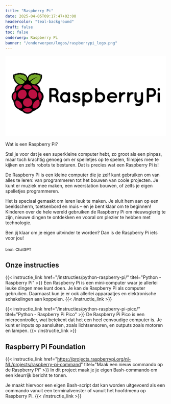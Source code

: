```yaml
---
title: "Raspberry Pi"
date: 2025-04-05T09:17:47+02:00
headercolor: "teal-background"
draft: false
toc: false
onderwerp: Raspberry Pi
banner: "/onderwerpen/logos/raspberrypi_logo.png"
---
```


![Raspberry Pi logo](/onderwerpen/logos/raspberrypi_logo.png)

Wat is een Raspberry Pi?

Stel je voor dat je een superkleine computer hebt, zo groot als een pinpas, maar toch krachtig genoeg om er spelletjes op te spelen, filmpjes mee te kijken en zelfs robots te besturen. Dat is precies wat een Raspberry Pi is!

<!--more-->

De Raspberry Pi is een kleine computer die je zelf kunt gebruiken om van alles te leren: van programmeren tot het bouwen van coole projecten. Je kunt er muziek mee maken, een weerstation bouwen, of zelfs je eigen spelletjes programmeren.

Het is speciaal gemaakt om leren leuk te maken. Je sluit hem aan op een beeldscherm, toetsenbord en muis – en je bent klaar om te beginnen! Kinderen over de hele wereld gebruiken de Raspberry Pi om nieuwsgierig te zijn, nieuwe dingen te ontdekken en vooral om plezier te hebben met technologie.

Ben jij klaar om je eigen uitvinder te worden? Dan is de Raspberry Pi iets voor jou!

<sub>bron: ChatGPT</sub>

## Onze instructies

{{< instructie_link href="/instructies/python-raspberry-pi/" titel="Python - Raspberry Pi" >}}
Een Raspberry Pi is een mini-computer waar je allerlei leuke dingen mee kunt doen. Je kan de Raspberry Pi als computer 
gebruiken. Daarnaast kun je er ook allerlei apparaatjes en elektronische schakelingen aan koppelen.
{{< /instructie_link >}}

{{< instructie_link href="/instructies/python-raspberry-pi-pico/" titel="Python - Raspberry Pi Pico" >}}
De Raspberry Pi Pico is een microcontroller, wat betekent dat het een heel eenvoudige computer is. Je kunt er inputs 
op aansluiten, zoals lichtsensoren, en outputs zoals motoren en lampen.
{{< /instructie_link >}}

## Raspberry Pi Foundation

{{< instructie_link href="https://projects.raspberrypi.org/nl-NL/projects/raspberry-pi-command" titel="Maak een nieuw commando op de Raspberry Pi" >}}
In dit project maak je je eigen Bash-commando om een kleurrijk bericht te tonen.

Je maakt hiervoor een eigen Bash-script dat kan worden uitgevoerd als een commando vanuit een terminalvenster of vanuit het hoofdmenu op Raspberry Pi.
{{< /instructie_link >}}
